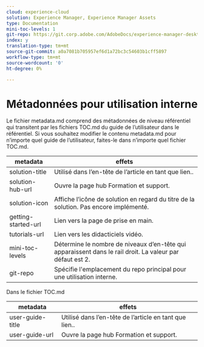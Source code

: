 ```yaml
---
cloud: experience-cloud
solution: Experience Manager, Experience Manager Assets
type: Documentation
mini-toc-levels: 1
git-repo: https://git.corp.adobe.com/AdobeDocs/experience-manager-desktop-app.fr-FR
index: y
translation-type: tm+mt
source-git-commit: a0a7081b705957ef6d1a72bc3c54603b1cff5897
workflow-type: tm+mt
source-wordcount: '0'
ht-degree: 0%

---
```



# Métadonnées pour utilisation interne

Le fichier metadata.md comprend des métadonnées de niveau référentiel qui transitent par les fichiers TOC.md du guide de l’utilisateur dans le référentiel. Si vous souhaitez modifier le contenu metadata.md pour n’importe quel guide de l’utilisateur, faites-le dans n’importe quel fichier TOC.md.

| metadata | effets |
|--- |--- |
| solution-title | Utilisé dans l’en-tête de l’article en tant que lien.. |
| solution-hub-url | Ouvre la page hub Formation et support. |
| solution-icon | Affiche l’icône de solution en regard du titre de la solution. Pas encore implémenté. |
| getting-started-url | Lien vers la page de prise en main. |
| tutorials-url | Lien vers les didacticiels vidéo. |
| mini-toc-levels | Détermine le nombre de niveaux d’en-tête qui apparaissent dans le rail droit. La valeur par défaut est 2. |
| git-repo | Spécifie l&#39;emplacement du repo principal pour une utilisation interne. |

Dans le fichier TOC.md

| metadata | effets |
|--- |--- |
| user-guide-title | Utilisé dans l’en-tête de l’article en tant que lien.. |
| user-guide-url | Ouvre la page hub Formation et support. |
